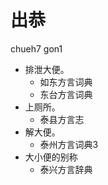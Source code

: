 # 出恭
chueh7 gon1
+ 排泄大便。
  * 如东方言词典
  * 东台方言词典
+ 上厕所。
  * 泰县方言志
+ 解大便。
  * 泰州方言词典3
+ 大小便的别称
  * 泰兴方言辞典

